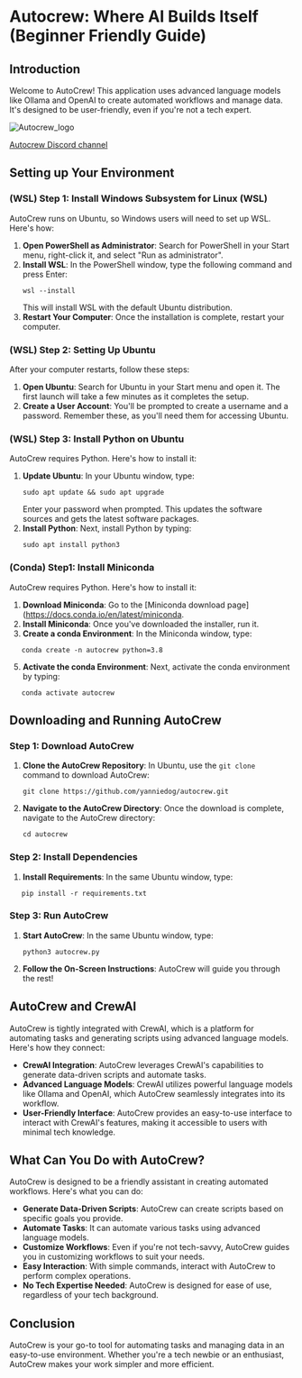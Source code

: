 # Autocrew: Where AI Builds Itself (Beginner Friendly Guide)
## Introduction
Welcome to AutoCrew! This application uses advanced language models like Ollama and OpenAI to create automated workflows and manage data. It's designed to be user-friendly, even if you're not a tech expert.

![Autocrew_logo](./docs/autocrew_logo.png)

[Autocrew Discord channel](https://discord.gg/ZGxdjVSPA3)

## Setting up Your Environment

### (WSL) Step 1: Install Windows Subsystem for Linux (WSL)
AutoCrew runs on Ubuntu, so Windows users will need to set up WSL. Here's how:

1. **Open PowerShell as Administrator**: Search for PowerShell in your Start menu, right-click it, and select "Run as administrator".
2. **Install WSL**: In the PowerShell window, type the following command and press Enter: 
   ``` 
   wsl --install
   ```
   This will install WSL with the default Ubuntu distribution.
3. **Restart Your Computer**: Once the installation is complete, restart your computer.

### (WSL) Step 2: Setting Up Ubuntu
After your computer restarts, follow these steps:

1. **Open Ubuntu**: Search for Ubuntu in your Start menu and open it. The first launch will take a few minutes as it completes the setup.
2. **Create a User Account**: You'll be prompted to create a username and a password. Remember these, as you'll need them for accessing Ubuntu.

### (WSL) Step 3: Install Python on Ubuntu
AutoCrew requires Python. Here's how to install it:

1. **Update Ubuntu**: In your Ubuntu window, type:
   ```
   sudo apt update && sudo apt upgrade
   ```
   Enter your password when prompted. This updates the software sources and gets the latest software packages.
2. **Install Python**: Next, install Python by typing:
   ```
   sudo apt install python3
   ```

### (Conda) Step1: Install Miniconda
AutoCrew requires Python. Here's how to install it:

1. **Download Miniconda**: Go to the [Miniconda download page](https://docs.conda.io/en/latest/miniconda.
2. **Install Miniconda**: Once you've downloaded the installer, run it.
3. **Create a conda Environment**: In the Miniconda window, type:
```
   conda create -n autocrew python=3.8
```
5. **Activate the conda Environment**: Next, activate the conda environment by typing: 
```
   conda activate autocrew
```

## Downloading and Running AutoCrew

### Step 1: Download AutoCrew
1. **Clone the AutoCrew Repository**: In Ubuntu, use the `git clone` command to download AutoCrew:
   ```
   git clone https://github.com/yanniedog/autocrew.git
   ```
2. **Navigate to the AutoCrew Directory**: Once the download is complete, navigate to the AutoCrew directory:
   ```
   cd autocrew
   ```

### Step 2: Install Dependencies
1. **Install Requirements**: In the same Ubuntu window, type:
```
   pip install -r requirements.txt
```

### Step 3: Run AutoCrew
1. **Start AutoCrew**: In the same Ubuntu window, type:
   ```
   python3 autocrew.py
   ```
2. **Follow the On-Screen Instructions**: AutoCrew will guide you through the rest!

## AutoCrew and CrewAI

AutoCrew is tightly integrated with CrewAI, which is a platform for automating tasks and generating scripts using advanced language models. Here's how they connect:

- **CrewAI Integration**: AutoCrew leverages CrewAI's capabilities to generate data-driven scripts and automate tasks.
- **Advanced Language Models**: CrewAI utilizes powerful language models like Ollama and OpenAI, which AutoCrew seamlessly integrates into its workflow.
- **User-Friendly Interface**: AutoCrew provides an easy-to-use interface to interact with CrewAI's features, making it accessible to users with minimal tech knowledge.

## What Can You Do with AutoCrew?
AutoCrew is designed to be a friendly assistant in creating automated workflows. Here's what you can do:

- **Generate Data-Driven Scripts**: AutoCrew can create scripts based on specific goals you provide.
- **Automate Tasks**: It can automate various tasks using advanced language models.
- **Customize Workflows**: Even if you're not tech-savvy, AutoCrew guides you in customizing workflows to suit your needs.
- **Easy Interaction**: With simple commands, interact with AutoCrew to perform complex operations.
- **No Tech Expertise Needed**: AutoCrew is designed for ease of use, regardless of your tech background.

## Conclusion
AutoCrew is your go-to tool for automating tasks and managing data in an easy-to-use environment. Whether you're a tech newbie or an enthusiast, AutoCrew makes your work simpler and more efficient.
